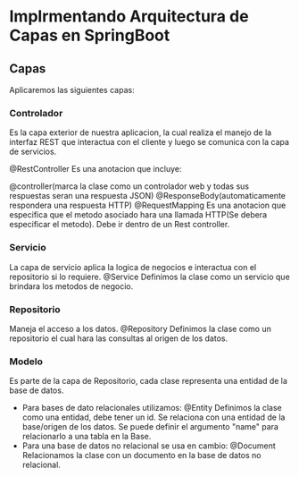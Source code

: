 # Implrmentando Arquitectura de Capas en SpringBoot

## Capas
Aplicaremos las siguientes capas:

### Controlador
Es la capa exterior de nuestra aplicacion, la cual realiza el manejo de la interfaz REST que interactua con el cliente y luego se comunica con la capa de servicios.

@RestController Es una anotacion que incluye:

@controller(marca la clase como un controlador web y todas sus respuestas seran una respuesta JSON)
@ResponseBody(automaticamente respondera una respuesta HTTP)
@RequestMapping Es una anotacion que especifica que el metodo asociado hara una llamada HTTP(Se debera especificar el metodo). Debe ir dentro de un Rest controller.

### Servicio
La capa de servicio aplica la logica de negocios e interactua con el repositorio si lo requiere.
@Service Definimos la clase como un servicio que brindara los metodos de negocio.

### Repositorio
Maneja el acceso a los datos.
@Repository Definimos la clase como un repositorio el cual hara las consultas al origen de los datos.

### Modelo
Es parte de la capa de Repositorio, cada clase representa una entidad de la base de datos.
* Para bases de dato relacionales utilizamos:
@Entity Definimos la clase como una entidad, debe tener un id. Se relaciona con una entidad de la base/origen de los datos. Se puede definir el argumento "name" para relacionarlo a una tabla en la Base.
* Para una base de datos no relacional se usa en cambio:
@Document Relacionamos la clase con un documento en la base de datos no relacional.
